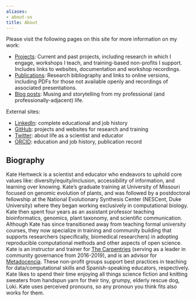 ```yaml
---
aliases:
- about-us
title: About
---
```


Please visit the following pages on this site for more information on my work:

- [Projects](/projects/): Current and past projects, including research in which I engage, workshops I teach, and training-based non-profits I support. Includes links to websites, documentation and workshop recordings.
- [Publications](/publications/): Research bibliography and links to online versions, including PDFs for those not available openly and recordings of associated presentations.
- [Blog posts](/posts/): Musing and storytelling from my professional (and professionally-adjacent) life.

External sites:

- [LinkedIn](https://www.linkedin.com/in/katehertweck/): complete educational and job history
- [GitHub](https://github.com/k8hertweck): projects and websites for research and training
- [Twitter](https://twitter.com/k8hert): about life as a scientist and educator
- [ORCID](https://orcid.org/0000-0002-4026-4612): education and job history, publication record

## Biography

Kate Hertweck is a scientist and educator
who endeavors to uphold core values like:
diversity/equity/inclusion, 
accessibility of information, and
learning over knowing.
Kate’s graduate training at University of Missouri focused on genomic evolution of plants,
and was followed by a postdoctoral fellowship at the National Evolutionary Synthesis Center (NESCent, Duke University)
where they began working exclusively in computational biology.
Kate then spent four years as an assistant professor teaching 
bioinformatics, genomics, plant taxonomy,
and scientific communication.
Although Kate has since transitioned away from teaching formal university courses,
they now specialize in training and community building that supports researchers
(specifically, biomedical researchers) 
in adopting reproducible computational methods and other aspects of open science. 
Kate is an instructor and trainer for [The Carpentries](https://carpentries.org)
(serving as a leader in community governance from 2016-2019),
and is an advisor for [Metadocencia](https://metadocencia.netlify.app).
These non-profit groups support best practices in teaching
for data/computational skills and Spanish-speaking educators, respectively.
Kate likes to spend their time enjoying all things science fiction
and knitting sweaters from handspun yarn for their tiny, grumpy, elderly rescue dog, Loki.
Kate uses perceived pronouns,
so any pronoun you think fits also works for them.
